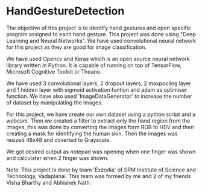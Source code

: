 # HandGestureDetection
The objective of this project is to identify hand gestures and open specific program assigned to each hand gesture. This project was done using "Deep Learning and Neural Networks". We have used convolutional neural network for this project as they are good for image classification.

We have used Opencv and Keras which is an open source neural network library written in Python. It is capable of running on top of TensorFlow, Microsoft Cognitive Toolkit or Theano.

We have used 3 convolutional layers, 2 dropout layers, 2 maxpooling layer and 1 hidden layer with sigmoid activation funtion and adam as optimiser function. We have also used 'ImageDataGenerator' to increase the number of dataset by manipulating the images.

For this project, we have create our own dataset using a python script and a webcam. Then we created a filter to extract only the hand region
from the images, this was done by converting the images form RGB to HSV and then creating a mask for identifying the human skin. Then the images 
was resized 48x48 and coverted to Grayscale.

We got desired output as notepad was opening when one finger was shown and calculater when 2 finger was shown.

Note: This project is done by team 'Exzodia' of SRM Institute of Science and Technology, Vadaplanai. This team was formed by me
and 2 of my friends Visha Bharthy and Abhishek Nath.
